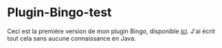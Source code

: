 # Plugin-Bingo-test

Ceci est la première version de mon plugin Bingo, disponible <a href="https://github.com/sny1411/Bingo">ici</a>.
J'ai écrit tout cela sans aucune connaissance en Java.
